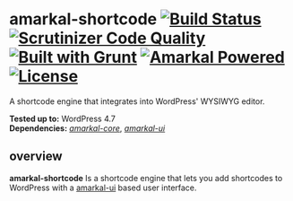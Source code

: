 # amarkal-shortcode [![Build Status](https://scrutinizer-ci.com/g/askupasoftware/amarkal-shortcode/badges/build.png?b=master)](https://scrutinizer-ci.com/g/askupasoftware/amarkal-shortcode/build-status/master) [![Scrutinizer Code Quality](https://scrutinizer-ci.com/g/askupasoftware/amarkal-shortcode/badges/quality-score.png?b=master)](https://scrutinizer-ci.com/g/askupasoftware/amarkal-shortcode/?branch=master) [![Built with Grunt](https://cdn.gruntjs.com/builtwith.svg)](https://gruntjs.com/) [![Amarkal Powered](https://askupasoftware.com/amarkal-powered.svg)](https://products.askupasoftware.com/amarkal) [![License](https://img.shields.io/badge/license-GPL--3.0%2B-red.svg)](https://raw.githubusercontent.com/askupasoftware/amarkal-shortcode/master/LICENSE)
A shortcode engine that integrates into WordPress' WYSIWYG editor.

**Tested up to:** WordPress 4.7  
**Dependencies:** *[amarkal-core](https://github.com/askupasoftware/amarkal-core)*, *[amarkal-ui](https://github.com/askupasoftware/amarkal-ui)*

## overview

**amarkal-shortcode** Is a shortcode engine that lets you add shortcodes to WordPress with a [amarkal-ui](https://github.com/askupasoftware/amarkal-ui) based user interface.

